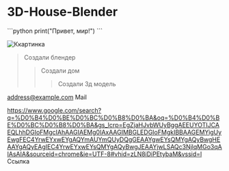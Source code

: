 # 3D-House-Blender

\```python
print("Привет, мир!")
\```


![Ккартинка](https://tysik.ru/image/cache/catalog/domiki/dereviynnie/%D0%94%D0%B5%D1%82%D1%81%D0%BA%D0%B8%D0%B9%20%D0%B4%D0%B5%D1%80%D0%B5%D0%B2%D1%8F%D0%BD%D0%BD%D1%8B%D0%B9%20%D0%B4%D0%BE%D0%BC%D0%B8%D0%BA%20%D0%B4%D0%BB%D1%8F%20%D0%B4%D0%B0%D1%87%D0%B8%20%D1%81%D1%82%D0%BE%D0%BA%D0%B3%D0%BE%D0%BB%D1%8C%D0%BC-700x700.png)


> Создали блендер
>> Создали дом
>>> Создали 3д модель


<address@example.com> Mail

<https://www.google.com/search?q=%D0%B4%D0%BE%D0%BC%D0%B8%D0%BA&oq=%D0%B4%D0%BE%D0%BC%D0%B8%D0%BA&gs_lcrp=EgZjaHJvbWUyBggAEEUYOTIJCAEQLhhDGIoFMgcIAhAAGIAEMg0IAxAAGIMBGLEDGIoFMgkIBBAAGEMYigUyEwgFEC4YrwEYxwEYgAQYmAUYmQUyDQgGEAAYgwEYsQMYgAQyBwgHEAAYgAQyEAgIEC4YrwEYxwEYsQMYgAQyBwgJEAAYjwLSAQc3NjlqMGo3qAIAsAIA&sourceid=chrome&ie=UTF-8#vhid=zLN8iDiPEtybaM&vssid=l> Ссылка
